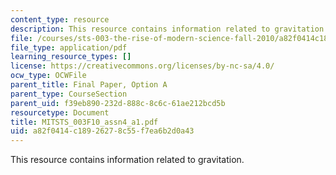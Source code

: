 ```yaml
---
content_type: resource
description: This resource contains information related to gravitation.
file: /courses/sts-003-the-rise-of-modern-science-fall-2010/a82f0414c18926278c55f7ea6b2d0a43_MITSTS_003F10_assn4_a1.pdf
file_type: application/pdf
learning_resource_types: []
license: https://creativecommons.org/licenses/by-nc-sa/4.0/
ocw_type: OCWFile
parent_title: Final Paper, Option A
parent_type: CourseSection
parent_uid: f39eb890-232d-888c-8c6c-61ae212bcd5b
resourcetype: Document
title: MITSTS_003F10_assn4_a1.pdf
uid: a82f0414-c189-2627-8c55-f7ea6b2d0a43
---
```

This resource contains information related to gravitation.